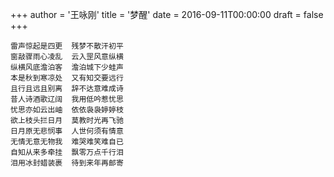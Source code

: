 +++
author = '王咏刚'
title = '梦醒'
date = 2016-09-11T00:00:00
draft = false
+++

<div class="poem">

```
雷声惊起是四更  残梦不散汗初平
窗敲骤雨心凌乱  云入罡风意纵横
纵横风底澹泊客  澹泊城下少蛙声
本是秋到寒凉处  又有知交要远行
且行且远且别离  辞不达意难成诗
昔人诗酒歌辽阔  我用低吟惹忧思
忧思亦如云出岫  依依袅袅婷婷枝
欲上枝头拦日月  莫教时光再飞驰
日月原无悲悯事  人世何须有情意
无情无意无物我  难哭难笑难自已
自知从来多牵挂  飘零万点千行泪
泪用冰封蜡装裹  待到来年再邮寄
```

</div>
